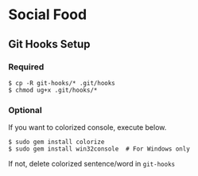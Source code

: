 # Social Food

## Git Hooks Setup
### Required
```shell
$ cp -R git-hooks/* .git/hooks
$ chmod ug+x .git/hooks/*
```

### Optional
If you want to colorized console, execute below.
```shell
$ sudo gem install colorize 
$ sudo gem install win32console  # For Windows only
```
If not, delete colorized sentence/word in `git-hooks`
